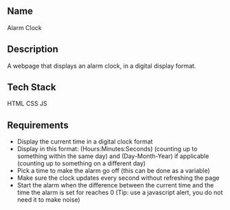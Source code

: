 ## Name

Alarm Clock

## Description

A webpage that displays an alarm clock, in a digital display format. 

## Tech Stack
HTML
CSS
JS

## Requirements
- Display the current time in a digital clock format
- Display in this format: (Hours:Minutes:Seconds) (counting up to something within the same day) and (Day-Month-Year) if applicable (counting up to something on a different day)
- Pick a time to make the alarm go off (this can be done as a variable)
- Make sure the clock updates every second without refreshing the page
- Start the alarm when the difference between the current time and the time the alarm is set for reaches 0 (Tip: use a javascript alert, you do not need it to make noise)



